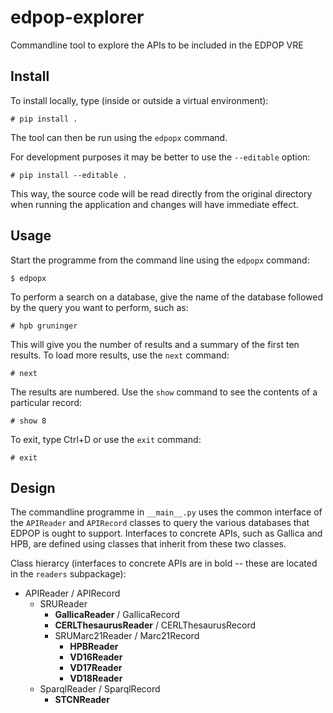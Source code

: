 # edpop-explorer
Commandline tool to explore the APIs to be included in the EDPOP VRE

## Install

To install locally, type (inside or outside a virtual environment):

    # pip install .

The tool can then be run using the `edpopx` command.

For development purposes it may be better to use the `--editable` option:

    # pip install --editable .

This way, the source code will be read directly from the original directory
when running the application and changes will have immediate effect.

## Usage

Start the programme from the command line using the `edpopx` command:

    $ edpopx

To perform a search on a database, give the name of the database followed by
the query you want to perform, such as:

    # hpb gruninger

This will give you the number of results and a summary of the first ten
results. To load more results, use the `next` command:

    # next

The results are numbered. Use the `show` command to see the contents of a
particular record:

    # show 8

To exit, type Ctrl+D or use the `exit` command:

    # exit

## Design

The commandline programme in `__main__.py` uses the common interface of
the `APIReader` and `APIRecord` classes to query the various databases that
EDPOP is ought to support. Interfaces to concrete APIs, such as Gallica and
HPB, are defined using classes that inherit from these two classes.

Class hierarcy (interfaces to concrete APIs are in bold -- these are located
in the `readers` subpackage):

- APIReader / APIRecord
  - SRUReader
    - **GallicaReader** / GallicaRecord
    - **CERLThesaurusReader** / CERLThesaurusRecord
    - SRUMarc21Reader / Marc21Record
      - **HPBReader**
      - **VD16Reader**
      - **VD17Reader**
      - **VD18Reader**
  - SparqlReader / SparqlRecord
    - **STCNReader**
